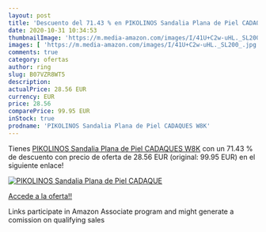 ```yaml
---
layout: post
title: 'Descuento del 71.43 % en PIKOLINOS Sandalia Plana de Piel CADAQUE'
date: 2020-10-31 10:34:53
thumbnailImage: 'https://m.media-amazon.com/images/I/41U+C2w-uHL._SL200_.jpg'
images: [ 'https://m.media-amazon.com/images/I/41U+C2w-uHL._SL200_.jpg' ]
comments: true
category: ofertas
author: ring
slug: B07VZR8WT5
description:
actualPrice: 28.56 EUR
currency: EUR
price: 28.56
comparePrice: 99.95 EUR
inStock: true
prodname: 'PIKOLINOS Sandalia Plana de Piel CADAQUES W8K'
---
```


Tienes [PIKOLINOS Sandalia Plana de Piel CADAQUES W8K](https://www.amazon.es/dp/B07VZR8WT5/?tag=tolees-21) con un 71.43 % de descuento con precio de oferta de 28.56 EUR (original: 99.95 EUR) en el siguiente enlace!

[![PIKOLINOS Sandalia Plana de Piel CADAQUE](https://m.media-amazon.com/images/I/41U+C2w-uHL._SL200_.jpg)](https://www.amazon.es/dp/B07VZR8WT5/?tag=tolees-21)

[Accede a la oferta!!](https://www.amazon.es/dp/B07VZR8WT5/?tag=tolees-21)

Links participate in Amazon Associate program and might generate a comission on qualifying sales


